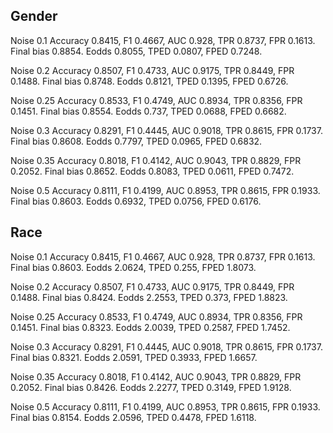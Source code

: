 ## Gender

Noise 0.1
Accuracy 0.8415, F1 0.4667, AUC 0.928, TPR 0.8737, FPR 0.1613.
Final bias 0.8854. Eodds 0.8055, TPED 0.0807, FPED 0.7248.

Noise 0.2
Accuracy 0.8507, F1 0.4733, AUC 0.9175, TPR 0.8449, FPR 0.1488.
Final bias 0.8748. Eodds 0.8121, TPED 0.1395, FPED 0.6726.

Noise 0.25
Accuracy 0.8533, F1 0.4749, AUC 0.8934, TPR 0.8356, FPR 0.1451.
Final bias 0.8554. Eodds 0.737, TPED 0.0688, FPED 0.6682.

Noise 0.3
Accuracy 0.8291, F1 0.4445, AUC 0.9018, TPR 0.8615, FPR 0.1737.
Final bias 0.8608. Eodds 0.7797, TPED 0.0965, FPED 0.6832.

Noise 0.35
Accuracy 0.8018, F1 0.4142, AUC 0.9043, TPR 0.8829, FPR 0.2052.
Final bias 0.8652. Eodds 0.8083, TPED 0.0611, FPED 0.7472.

Noise 0.5
Accuracy 0.8111, F1 0.4199, AUC 0.8953, TPR 0.8615, FPR 0.1933.
Final bias 0.8603. Eodds 0.6932, TPED 0.0756, FPED 0.6176.
## Race

Noise 0.1
Accuracy 0.8415, F1 0.4667, AUC 0.928, TPR 0.8737, FPR 0.1613.
Final bias 0.8603. Eodds 2.0624, TPED 0.255, FPED 1.8073.

Noise 0.2
Accuracy 0.8507, F1 0.4733, AUC 0.9175, TPR 0.8449, FPR 0.1488.
Final bias 0.8424. Eodds 2.2553, TPED 0.373, FPED 1.8823.

Noise 0.25
Accuracy 0.8533, F1 0.4749, AUC 0.8934, TPR 0.8356, FPR 0.1451.
Final bias 0.8323. Eodds 2.0039, TPED 0.2587, FPED 1.7452.

Noise 0.3
Accuracy 0.8291, F1 0.4445, AUC 0.9018, TPR 0.8615, FPR 0.1737.
Final bias 0.8321. Eodds 2.0591, TPED 0.3933, FPED 1.6657.

Noise 0.35 
Accuracy 0.8018, F1 0.4142, AUC 0.9043, TPR 0.8829, FPR 0.2052.
Final bias 0.8426. Eodds 2.2277, TPED 0.3149, FPED 1.9128.

Noise 0.5
Accuracy 0.8111, F1 0.4199, AUC 0.8953, TPR 0.8615, FPR 0.1933.
Final bias 0.8154. Eodds 2.0596, TPED 0.4478, FPED 1.6118.